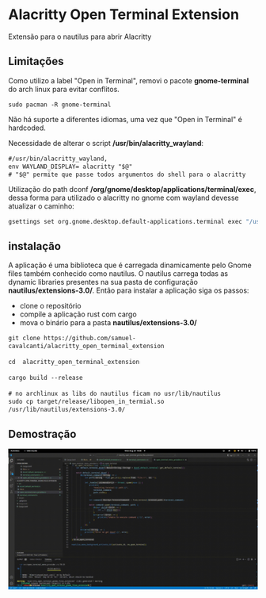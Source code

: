 # Alacritty Open Terminal Extension

Extensão para o nautilus para abrir Alacritty


## Limitações

Como utilizo a label "Open in Terminal", removi o pacote **gnome-terminal** do arch linux para evitar conflitos.
```shell
sudo pacman -R gnome-terminal
```

Não há suporte a diferentes idiomas, uma vez que "Open in Terminal" é hardcoded.

Necessidade de alterar o script **/usr/bin/alacritty_wayland**:
```shell
#/usr/bin/alacritty_wayland, 
env WAYLAND_DISPLAY= alacritty "$@"
# "$@" permite que passe todos argumentos do shell para o alacritty
```

Utilização do path dconf **/org/gnome/desktop/applications/terminal/exec**,
dessa forma para utilizado o alacritty no gnome com wayland devesse atualizar
o caminho:

```bash
gsettings set org.gnome.desktop.default-applications.terminal exec "/usr/bin/alacritty_wayland"
```


## instalação

A aplicação é uma biblioteca que é carregada dinamicamente pelo Gnome files
também conhecido como nautilus. O nautilus carrega todas as dynamic libraries
presentes na sua pasta de configuração **nautilus/extensions-3.0/**.
Então para instalar a aplicação siga os passos:

- clone o repositório
- compile a aplicação rust com cargo
- mova o binário para a pasta **nautilus/extensions-3.0/**
  
```
git clone https://github.com/samuel-cavalcanti/alacritty_open_terminal_extension

cd  alacritty_open_terminal_extension

cargo build --release

# no archlinux as libs do nautilus ficam no usr/lib/nautilus
sudo cp target/release/libopen_in_termial.so /usr/lib/nautilus/extensions-3.0/  
```

## Demostração

![](assets/output.gif)

